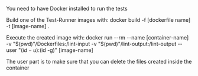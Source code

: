 You need to have Docker installed to run the tests

Build one of the Test-Runner images with: docker build -f [dockerfile name] -t [image-name] .

Execute the created image with: docker run --rm --name [container-name] -v "$(pwd)"/Dockerfiles:/lint-input -v "$(pwd)"/lint-output:/lint-output --user "$(id -u):$(id -g)" [image-name]

The user part is to make sure that you can delete the files created inside the container
